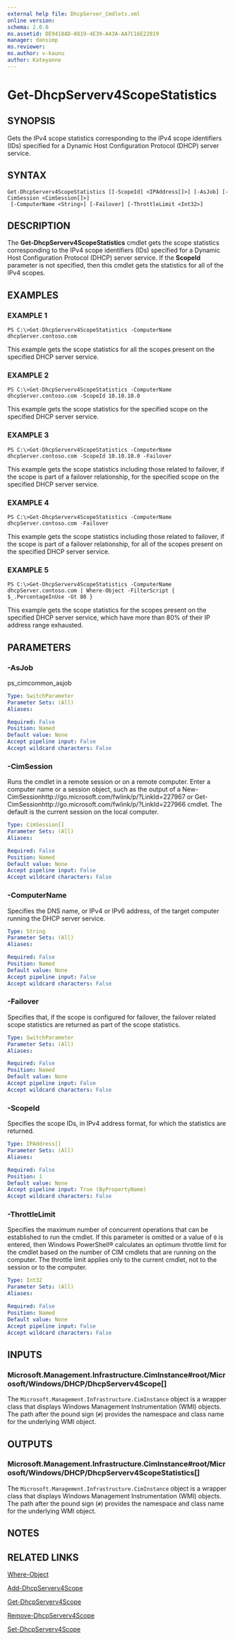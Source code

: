 ```yaml
---
external help file: DhcpServer_Cmdlets.xml
online version: 
schema: 2.0.0
ms.assetid: DE9418AD-0819-4E39-A43A-AA7C16E22819
manager: dansimp
ms.reviewer:
ms.author: v-kaunu
author: Kateyanne
---
```


# Get-DhcpServerv4ScopeStatistics

## SYNOPSIS
Gets the IPv4 scope statistics corresponding to the IPv4 scope identifiers (IDs) specified for a Dynamic Host Configuration Protocol (DHCP) server service.

## SYNTAX

```
Get-DhcpServerv4ScopeStatistics [[-ScopeId] <IPAddress[]>] [-AsJob] [-CimSession <CimSession[]>]
 [-ComputerName <String>] [-Failover] [-ThrottleLimit <Int32>]
```

## DESCRIPTION
The **Get-DhcpServerv4ScopeStatistics** cmdlet gets the scope statistics corresponding to the IPv4 scope identifiers (IDs) specified for a Dynamic Host Configuration Protocol (DHCP) server service.
If the **ScopeId** parameter is not specified, then this cmdlet gets the statistics for all of the IPv4 scopes.

## EXAMPLES

### EXAMPLE 1
```
PS C:\>Get-DhcpServerv4ScopeStatistics -ComputerName dhcpServer.contoso.com
```

This example gets the scope statistics for all the scopes present on the specified DHCP server service.

### EXAMPLE 2
```
PS C:\>Get-DhcpServerv4ScopeStatistics -ComputerName dhcpServer.contoso.com -ScopeId 10.10.10.0
```

This example gets the scope statistics for the specified scope on the specified DHCP server service.

### EXAMPLE 3
```
PS C:\>Get-DhcpServerv4ScopeStatistics -ComputerName dhcpServer.contoso.com -ScopeId 10.10.10.0 -Failover
```

This example gets the scope statistics including those related to failover, if the scope is part of a failover relationship, for the specified scope on the specified DHCP server service.

### EXAMPLE 4
```
PS C:\>Get-DhcpServerv4ScopeStatistics -ComputerName dhcpServer.contoso.com -Failover
```

This example gets the scope statistics including those related to failover, if the scope is part of a failover relationship, for all of the scopes present on the specified DHCP server service.

### EXAMPLE 5
```
PS C:\>Get-DhcpServerv4ScopeStatistics -ComputerName dhcpServer.contoso.com | Where-Object -FilterScript { $_.PercentageInUse -Gt 80 }
```

This example gets the scope statistics for the scopes present on the specified DHCP server service, which have more than 80% of their IP address range exhausted.

## PARAMETERS

### -AsJob
ps_cimcommon_asjob

```yaml
Type: SwitchParameter
Parameter Sets: (All)
Aliases: 

Required: False
Position: Named
Default value: None
Accept pipeline input: False
Accept wildcard characters: False
```

### -CimSession
Runs the cmdlet in a remote session or on a remote computer.
Enter a computer name or a session object, such as the output of a New-CimSessionhttp://go.microsoft.com/fwlink/p/?LinkId=227967 or Get-CimSessionhttp://go.microsoft.com/fwlink/p/?LinkId=227966 cmdlet.
The default is the current session on the local computer.

```yaml
Type: CimSession[]
Parameter Sets: (All)
Aliases: 

Required: False
Position: Named
Default value: None
Accept pipeline input: False
Accept wildcard characters: False
```

### -ComputerName
Specifies the DNS name, or IPv4 or IPv6 address, of the target computer running the DHCP server service.

```yaml
Type: String
Parameter Sets: (All)
Aliases: 

Required: False
Position: Named
Default value: None
Accept pipeline input: False
Accept wildcard characters: False
```

### -Failover
Specifies that, if the scope is configured for failover, the failover related scope statistics are returned as part of the scope statistics.

```yaml
Type: SwitchParameter
Parameter Sets: (All)
Aliases: 

Required: False
Position: Named
Default value: None
Accept pipeline input: False
Accept wildcard characters: False
```

### -ScopeId
Specifies the scope IDs, in IPv4 address format, for which the statistics are returned.

```yaml
Type: IPAddress[]
Parameter Sets: (All)
Aliases: 

Required: False
Position: 1
Default value: None
Accept pipeline input: True (ByPropertyName)
Accept wildcard characters: False
```

### -ThrottleLimit
Specifies the maximum number of concurrent operations that can be established to run the cmdlet.
If this parameter is omitted or a value of `0` is entered, then Windows PowerShell® calculates an optimum throttle limit for the cmdlet based on the number of CIM cmdlets that are running on the computer.
The throttle limit applies only to the current cmdlet, not to the session or to the computer.

```yaml
Type: Int32
Parameter Sets: (All)
Aliases: 

Required: False
Position: Named
Default value: None
Accept pipeline input: False
Accept wildcard characters: False
```

## INPUTS

### Microsoft.Management.Infrastructure.CimInstance#root/Microsoft/Windows/DHCP/DhcpServerv4Scope[]
The `Microsoft.Management.Infrastructure.CimInstance` object is a wrapper class that displays Windows Management Instrumentation (WMI) objects.
The path after the pound sign (`#`) provides the namespace and class name for the underlying WMI object.

## OUTPUTS

### Microsoft.Management.Infrastructure.CimInstance#root/Microsoft/Windows/DHCP/DhcpServerv4ScopeStatistics[]
The `Microsoft.Management.Infrastructure.CimInstance` object is a wrapper class that displays Windows Management Instrumentation (WMI) objects.
The path after the pound sign (`#`) provides the namespace and class name for the underlying WMI object.

## NOTES

## RELATED LINKS

[Where-Object](http://go.microsoft.com/fwlink/p/?LinkId=113423)

[Add-DhcpServerv4Scope](./Add-DhcpServerv4Scope.md)

[Get-DhcpServerv4Scope](./Get-DhcpServerv4Scope.md)

[Remove-DhcpServerv4Scope](./Remove-DhcpServerv4Scope.md)

[Set-DhcpServerv4Scope](./Set-DhcpServerv4Scope.md)


